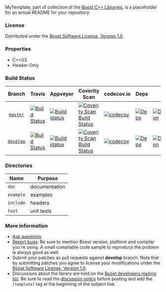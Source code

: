 MyTemplate, part of collection of the [Boost C++ Libraries](http://github.com/boostorg), is a placeholder for an actual README for your repository.

### License

Distributed under the [Boost Software License, Version 1.0](http://www.boost.org/LICENSE_1_0.txt).

### Properties

* C++03
* Header-Only

### Build Status

Branch          | Travis | Appveyor | Coverity Scan | codecov.io | Deps | Docs | Tests |
:-------------: | ------ | -------- | ------------- | ---------- | ---- | ---- | ----- |
[`master`](https://github.com/boostorg/template/tree/master) | [![Build Status](https://travis-ci.org/boostorg/template.svg?branch=master)](https://travis-ci.org/boostorg/template) | [![Build status](https://ci.appveyor.com/api/projects/status/APPVEYOR-KEY-LIKE-nuihr6s92fjb9gwy/branch/master?svg=true)](https://ci.appveyor.com/project/maintainer/template-xyzzy/branch/master) | [![Coverity Scan Build Status](https://scan.coverity.com/projects/BADLE-NUMBER-LIKE-13982/badge.svg)](https://scan.coverity.com/projects/boostorg-template) | [![codecov](https://codecov.io/gh/boostorg/template/branch/master/graph/badge.svg)](https://codecov.io/gh/boostorg/template/branch/master)| [![Deps](https://img.shields.io/badge/deps-master-brightgreen.svg)](https://pdimov.github.io/boostdep-report/master/template.html) | [![Documentation](https://img.shields.io/badge/docs-master-brightgreen.svg)](http://www.boost.org/doc/libs/master/doc/html/template.html) | [![Enter the Matrix](https://img.shields.io/badge/matrix-master-brightgreen.svg)](http://www.boost.org/development/tests/master/developer/template.html)
[`develop`](https://github.com/boostorg/template/tree/develop) | [![Build Status](https://travis-ci.org/boostorg/template.svg?branch=develop)](https://travis-ci.org/boostorg/template) | [![Build status](https://ci.appveyor.com/api/projects/status/APPVEYOR-KEY-LIKE-nuihr6s92fjb9gwy/branch/develop?svg=true)](https://ci.appveyor.com/project/maintainer/template-xyzzy/branch/develop) | [![Coverity Scan Build Status](https://scan.coverity.com/projects/BADGE-NUMBER-LIKE-13982/badge.svg)](https://scan.coverity.com/projects/boostorg-template) | [![codecov](https://codecov.io/gh/boostorg/template/branch/develop/graph/badge.svg)](https://codecov.io/gh/boostorg/template/branch/develop) | [![Deps](https://img.shields.io/badge/deps-develop-brightgreen.svg)](https://pdimov.github.io/boostdep-report/develop/template.html) | [![Documentation](https://img.shields.io/badge/docs-develop-brightgreen.svg)](http://www.boost.org/doc/libs/develop/doc/html/template.html) | [![Enter the Matrix](https://img.shields.io/badge/matrix-develop-brightgreen.svg)](http://www.boost.org/development/tests/develop/developer/template.html)

### Directories

| Name        | Purpose                        |
| ----------- | ------------------------------ |
| `doc`       | documentation                  |
| `example`   | examples                       |
| `include`   | headers                        |
| `test`      | unit tests                     |

### More information

* [Ask questions](http://stackoverflow.com/questions/ask?tags=c%2B%2B,boost,boost-template)
* [Report bugs](https://github.com/boostorg/template/issues): Be sure to mention Boost version, platform and compiler you're using. A small compilable code sample to reproduce the problem is always good as well.
* Submit your patches as pull requests against **develop** branch. Note that by submitting patches you agree to license your modifications under the [Boost Software License, Version 1.0](http://www.boost.org/LICENSE_1_0.txt).
* Discussions about the library are held on the [Boost developers mailing list](http://www.boost.org/community/groups.html#main). Be sure to read the [discussion policy](http://www.boost.org/community/policy.html) before posting and add the `[template]` tag at the beginning of the subject line.

